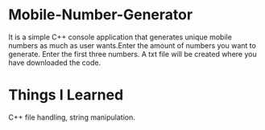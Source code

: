 # Mobile-Number-Generator
It is a simple C++ console application that generates unique mobile numbers as much as user wants.Enter the amount of numbers you want to generate. Enter the first three numbers. A txt file will be created where you have downloaded the code.

# Things I Learned
C++ file handling, string manipulation.

